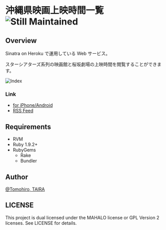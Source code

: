沖縄県映画上映時間一覧 ![Still Maintained](http://stillmaintained.com/Tomohiro/okinawa_movie.png)
================================================================================


Overview
--------------------------------------------------------------------------------

Sinatra on Heroku で運用している Web サービス。

スターシアターズ系列の映画館と桜坂劇場の上映時間を閲覧することができます。

![Index](http://f.cl.ly/items/240T3R1E110N400J2A3T/index.png)

### Link

- [for iPhone/Android](http://okinawa-movie.heroku.com)
- [RSS Feed](http://okinawa-movie.heroku.com/feed.xml)


Requirements
-------------------------------------------------------------------------------

- RVM
- Ruby 1.9.2+
- RubyGems
    - Rake
    - Bundler


Author
-------------------------------------------------------------------------------

[@Tomohiro, TAIRA](http://twitter.com/Tomohiro)


LICENSE
-------------------------------------------------------------------------------

This project is dual licensed under the MAHALO license or GPL Version 2 licenses.
See LICENSE for details.
